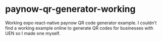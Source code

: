 # paynow-qr-generator-working
Working expo react-native paynow QR code generator example. 
I couldn't find a working example online to generate QR codes for businesses with UEN so I made one myself.
